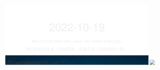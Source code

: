 <!-- [START DAILY SAYING] -->
<!-- Please keep comment here to allow auto update -->
<p align="center">
  <img src="assets/daily-saying/2022-10-19.svg" height="196"/>
  <img src="https://dots365.herokuapp.com?d=2022-10-19" height="196"/>
</p>
<!-- [END DAILY SAYING] -->

<!-- <p align="center">
<img alt="profile views" src="https://komarev.com/ghpvc/?username=bubkoo&color=brightgreen&style=flat-square&label=PROFILE+VIEWS" />
</p> -->
